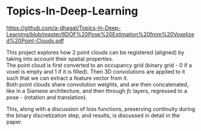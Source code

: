 # Topics-In-Deep-Learning  
https://github.com/a-dhagat/Topics-In-Deep-Learning/blob/master/6DOF%20Pose%20Estimation%20from%20Voxelized%20Point-Clouds.pdf

This project explores how 2 point clouds can be registered (aligned) by taking into account their spatial properties.  
The point cloud is first converted to an occupancy grid (binary grid - 0 if a voxel is empty and 1 if it is filled). Then 3D convolutions are applied to it such that we can extract a feature vector from it.  
Both point clouds share convolution weights, and are then concatenated, like in a Siamese architecture, and then through _fc_ layers, regressed to a pose - (rotation and translation).  

This, along with a discussion of loss functions, preserving continuity during the binary discretization step, and results, is discussed in detail in the paper.
